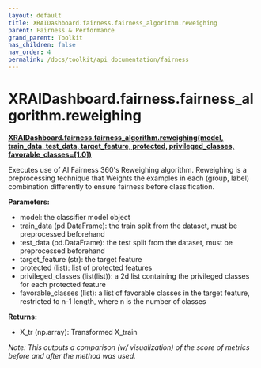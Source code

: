 ```yaml
---
layout: default
title: XRAIDashboard.fairness.fairness_algorithm.reweighing
parent: Fairness & Performance
grand_parent: Toolkit
has_children: false
nav_order: 4
permalink: /docs/toolkit/api_documentation/fairness
---
```


# XRAIDashboard.fairness.fairness_algorithm.reweighing
**[XRAIDashboard.fairness.fairness_algorithm.reweighing(model, train_data, test_data, target_feature, protected, privileged_classes, favorable_classes=[1.0])](https://github.com/gaberamolete/XRAIDashboard/blob/main/fairness/fairness_algorithm.py)**


Executes use of AI Fairness 360's Reweighing algorithm. Reweighing is a preprocessing technique that Weights the examples in each (group, label) combination differently to ensure fairness before classification.


**Parameters:**
-  model: the classifier model object
- train_data (pd.DataFrame): the train split from the dataset, must be preprocessed beforehand
- test_data (pd.DataFrame): the test split from the dataset, must be preprocessed beforehand
- target_feature (str): the target feature
- protected (list): list of protected features
- privileged_classes (list(list)): a 2d list containing the privileged classes for each protected feature
- favorable_classes (list): a list of favorable classes in the target feature, restricted to n-1 length, where n is the number of classes

**Returns:**
- X_tr (np.array): Transformed X_train

*Note: This outputs a comparison (w/ visualization) of the score of metrics before and after the method was used.*